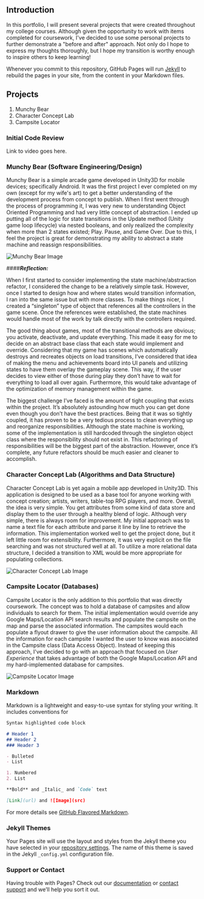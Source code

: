 ## Introduction

  In this portfolio, I will present several projects that were created throughout my college courses. Although given the opportunity to work with items completed for coursework, I've decided to use some personal projects to further demonstrate a "before and after" approach. Not only do I hope to express my thoughts thoroughly, but I hope my transition is worthy enough to inspire others to keep learning!

   Whenever you commit to this repository, GitHub Pages will run [Jekyll](https://jekyllrb.com/) to rebuild the pages in your site, from the content in your Markdown files.

## Projects
1. Munchy Bear
2. Character Concept Lab
3. Campsite Locator

### Initial Code Review
Link to video goes here.

### Munchy Bear (Software Engineering/Design)

Munchy Bear is a simple arcade game developed in Unity3D for mobile devices; specifically Android. It was the first project I ever completed on my own (except for my wife's art) to get a better understanding of the development process from concept to publish. When I first went through the process of programming it, I was very new to understanding Object Oriented Programming and had very little concept of abstraction. I ended up putting all of the logic for state transitions in the Update method (Unity game loop lifecycle) via nested booleans, and only realized the complexity when more than 2 states existed; Play. Pause, and Game Over. Due to this, I feel the project is great for demonstrating my ability to abstract a state machine and reassign responsibilities.

![Munchy Bear Image](https://guppie1337.github.io/ceastridge-snhu-cs499/munchy_bear_display.png)

####**_Reflection:_** 

When I first started to consider implementing the state machine/abstraction refactor, I considered the change to be a relatively simple task. However, once I started to design how and where states would transition information, I ran into the same issue but with more classes. To make things nicer, I created a “singleton” type of object that references all the controllers in the game scene. Once the references were established, the state machines would handle most of the work by talk directly with the controllers required. 
      
The good thing about games, most of the transitional methods are obvious; you activate, deactivate, and update everything. This made it easy for me to decide on an abstract base class that each state would implement and override. Considering that my game has scenes which automatically destroys and recreates objects on load transitions, I’ve considered that idea of making the menu and achievements board into UI panels and utilizing states to have them overlay the gameplay scene. This way, if the user decides to view either of those during play they don’t have to wait for everything to load all over again. Furthermore, this would take advantage of the optimization of memory management within the game.

The biggest challenge I’ve faced is the amount of tight coupling that exists within the project. It’s absolutely astounding how much you can get done even though you don’t have the best practices. Being that it was so tightly coupled, it has proven to be a very tedious process to clean everything up and reorganize responsibilities. Although the state machine is working, some of the implementation is still hardcoded through the singleton object class where the responsibility should not exist in. This refactoring of responsibilities will be the biggest part of the abstraction. However, once it’s complete, any future refactors should be much easier and cleaner to accomplish. 

### Character Concept Lab (Algorithms and Data Structure)

Character Concept Lab is yet again a mobile app developed in Unity3D. This application is designed to be used as a base tool for anyone working with concept creation; artists, writers, table-top RPG players, and more. Overall, the idea is very simple. You get attributes from some kind of data store and display them to the user through a healthy blend of logic. Although very simple, there is always room for improvement. My initial approach was to name a text file for each attribute and parse it line by line to retrieve the information. This implementation worked well to get the project done, but it left little room for extensibility. Furthermore, it was very explicit on the file searching and was not structured well at all. To utilize a more relational data structure, I decided a transition to XML would be more appropriate for populating collections.

![Character Concept Lab Image](https://guppie1337.github.io/ceastridge-snhu-cs499/character_concept_lab_display.JPG)


### Campsite Locator (Databases)

Campsite Locator is the only addition to this portfolio that was directly coursework. The concept was to hold a database of campsites and allow individuals to search for them. The initial implementation would override any Google Maps/Location API search results and populate the campsite on the map and parse the associated information. The campsites would each populate a flyout drawer to give the user information about the campsite. All the information for each campsite I wanted the user to know was associated in the Campsite class (Data Access Object). Instead of keeping this approach, I've decided to go with an approach that focused on _User Experience_ that takes advantage of both the Google Maps/Location API and my hard-implemented database for campsites. 

![Campsite Locator Image](https://guppie1337.github.io/ceastridge-snhu-cs499/campsite_locator_display.png)

### Markdown

Markdown is a lightweight and easy-to-use syntax for styling your writing. It includes conventions for

```markdown
Syntax highlighted code block

# Header 1
## Header 2
### Header 3

- Bulleted
- List

1. Numbered
2. List

**Bold** and _Italic_ and `Code` text

[Link](url) and ![Image](src)
```

For more details see [GitHub Flavored Markdown](https://guides.github.com/features/mastering-markdown/).

### Jekyll Themes

Your Pages site will use the layout and styles from the Jekyll theme you have selected in your [repository settings](https://github.com/Guppie1337/CS499-ePortfolio/settings). The name of this theme is saved in the Jekyll `_config.yml` configuration file.

### Support or Contact

Having trouble with Pages? Check out our [documentation](https://help.github.com/categories/github-pages-basics/) or [contact support](https://github.com/contact) and we’ll help you sort it out.
